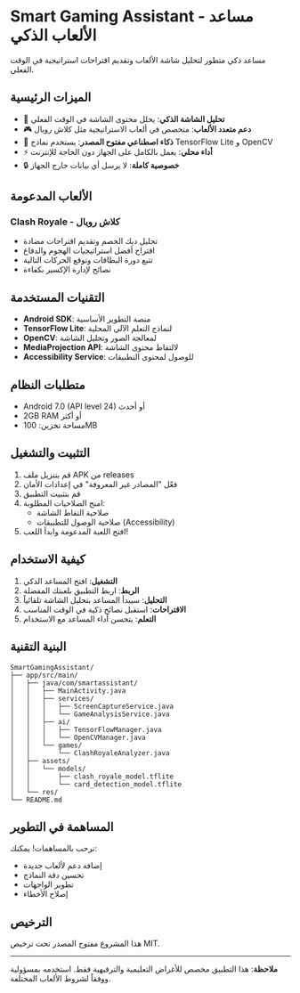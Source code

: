 # Smart Gaming Assistant - مساعد الألعاب الذكي

مساعد ذكي متطور لتحليل شاشة الألعاب وتقديم اقتراحات استراتيجية في الوقت الفعلي.

## الميزات الرئيسية

- 📱 **تحليل الشاشة الذكي**: يحلل محتوى الشاشة في الوقت الفعلي
- 🎮 **دعم متعدد الألعاب**: متخصص في ألعاب الاستراتيجية مثل كلاش رويال
- 🧠 **ذكاء اصطناعي مفتوح المصدر**: يستخدم نماذج TensorFlow Lite و OpenCV
- ⚡ **أداء محلي**: يعمل بالكامل على الجهاز دون الحاجة للإنترنت
- 🔒 **خصوصية كاملة**: لا يرسل أي بيانات خارج الجهاز

## الألعاب المدعومة

### Clash Royale - كلاش رويال
- تحليل ديك الخصم وتقديم اقتراحات مضادة
- اقتراح أفضل استراتيجيات الهجوم والدفاع
- تتبع دورة البطاقات وتوقع الحركات التالية
- نصائح لإدارة الإكسير بكفاءة

## التقنيات المستخدمة

- **Android SDK**: منصة التطوير الأساسية
- **TensorFlow Lite**: لنماذج التعلم الآلي المحلية
- **OpenCV**: لمعالجة الصور وتحليل الشاشة
- **MediaProjection API**: لالتقاط محتوى الشاشة
- **Accessibility Service**: للوصول لمحتوى التطبيقات

## متطلبات النظام

- Android 7.0 (API level 24) أو أحدث
- 2GB RAM أو أكثر
- مساحة تخزين: 100MB

## التثبيت والتشغيل

1. قم بتنزيل ملف APK من releases
2. فعّل "المصادر غير المعروفة" في إعدادات الأمان
3. قم بتثبيت التطبيق
4. امنح الصلاحيات المطلوبة:
   - صلاحية التقاط الشاشة
   - صلاحية الوصول للتطبيقات (Accessibility)
5. افتح اللعبة المدعومة وابدأ اللعب!

## كيفية الاستخدام

1. **التشغيل**: افتح المساعد الذكي
2. **الربط**: اربط التطبيق بلعبتك المفضلة
3. **التحليل**: سيبدأ المساعد بتحليل الشاشة تلقائياً
4. **الاقتراحات**: استقبل نصائح ذكية في الوقت المناسب
5. **التعلم**: يتحسن أداء المساعد مع الاستخدام

## البنية التقنية

```
SmartGamingAssistant/
├── app/src/main/
│   ├── java/com/smartassistant/
│   │   ├── MainActivity.java
│   │   ├── services/
│   │   │   ├── ScreenCaptureService.java
│   │   │   └── GameAnalysisService.java
│   │   ├── ai/
│   │   │   ├── TensorFlowManager.java
│   │   │   └── OpenCVManager.java
│   │   └── games/
│   │       └── ClashRoyaleAnalyzer.java
│   ├── assets/
│   │   └── models/
│   │       ├── clash_royale_model.tflite
│   │       └── card_detection_model.tflite
│   └── res/
└── README.md
```

## المساهمة في التطوير

نرحب بالمساهمات! يمكنك:
- إضافة دعم لألعاب جديدة
- تحسين دقة النماذج
- تطوير الواجهات
- إصلاح الأخطاء

## الترخيص

هذا المشروع مفتوح المصدر تحت ترخيص MIT.

---

**ملاحظة**: هذا التطبيق مخصص للأغراض التعليمية والترفيهية فقط. استخدمه بمسؤولية ووفقاً لشروط الألعاب المختلفة.